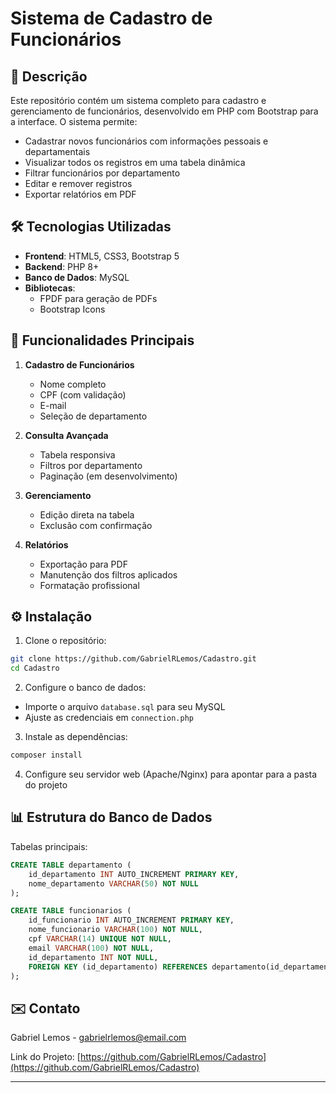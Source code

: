 # Sistema de Cadastro de Funcionários

## 📝 Descrição

Este repositório contém um sistema completo para cadastro e gerenciamento de funcionários, desenvolvido em PHP com Bootstrap para a interface. O sistema permite:

- Cadastrar novos funcionários com informações pessoais e departamentais
- Visualizar todos os registros em uma tabela dinâmica
- Filtrar funcionários por departamento
- Editar e remover registros
- Exportar relatórios em PDF

## 🛠 Tecnologias Utilizadas

- **Frontend**: HTML5, CSS3, Bootstrap 5
- **Backend**: PHP 8+
- **Banco de Dados**: MySQL
- **Bibliotecas**:
  - FPDF para geração de PDFs
  - Bootstrap Icons

## 🚀 Funcionalidades Principais

1. **Cadastro de Funcionários**
   - Nome completo
   - CPF (com validação)
   - E-mail
   - Seleção de departamento

2. **Consulta Avançada**
   - Tabela responsiva
   - Filtros por departamento
   - Paginação (em desenvolvimento)

3. **Gerenciamento**
   - Edição direta na tabela
   - Exclusão com confirmação

4. **Relatórios**
   - Exportação para PDF
   - Manutenção dos filtros aplicados
   - Formatação profissional

## ⚙️ Instalação

1. Clone o repositório:
```bash
git clone https://github.com/GabrielRLemos/Cadastro.git
cd Cadastro
```

2. Configure o banco de dados:
- Importe o arquivo `database.sql` para seu MySQL
- Ajuste as credenciais em `connection.php`

3. Instale as dependências:
```bash
composer install
```

4. Configure seu servidor web (Apache/Nginx) para apontar para a pasta do projeto

## 📊 Estrutura do Banco de Dados

Tabelas principais:
```sql
CREATE TABLE departamento (
    id_departamento INT AUTO_INCREMENT PRIMARY KEY,
    nome_departamento VARCHAR(50) NOT NULL
);

CREATE TABLE funcionarios (
    id_funcionario INT AUTO_INCREMENT PRIMARY KEY,
    nome_funcionario VARCHAR(100) NOT NULL,
    cpf VARCHAR(14) UNIQUE NOT NULL,
    email VARCHAR(100) NOT NULL,
    id_departamento INT NOT NULL,
    FOREIGN KEY (id_departamento) REFERENCES departamento(id_departamento)
);
```

## ✉️ Contato

Gabriel Lemos - [gabrielrlemos@email.com](mailto:gabrielrlemos@email.com)

Link do Projeto: [https://github.com/GabrielRLemos/Cadastro](https://github.com/GabrielRLemos/Cadastro)

---
